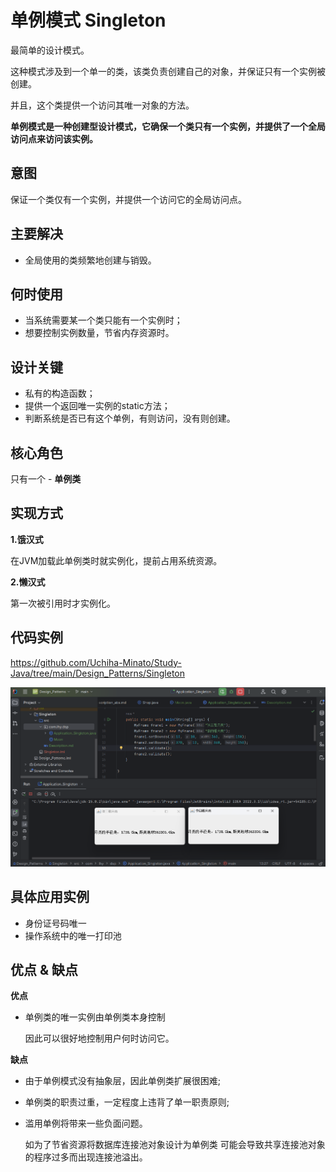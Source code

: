 # 单例模式 Singleton

最简单的设计模式。

这种模式涉及到一个单一的类，该类负责创建自己的对象，并保证只有一个实例被创建。

并且，这个类提供一个访问其唯一对象的方法。

**单例模式是一种创建型设计模式，它确保一个类只有一个实例，并提供了一个全局访问点来访问该实例。**

## 意图

保证一个类仅有一个实例，并提供一个访问它的全局访问点。

## 主要解决

- 全局使用的类频繁地创建与销毁。

## 何时使用

- 当系统需要某一个类只能有一个实例时；
- 想要控制实例数量，节省内存资源时。

## 设计关键

- 私有的构造函数；
- 提供一个返回唯一实例的static方法；
- 判断系统是否已有这个单例，有则访问，没有则创建。

## 核心角色

只有一个 - **单例类**

## 实现方式

**1.饿汉式**

在JVM加载此单例类时就实例化，提前占用系统资源。

**2.懒汉式**

第一次被引用时才实例化。

## 代码实例

https://github.com/Uchiha-Minato/Study-Java/tree/main/Design_Patterns/Singleton

![singleton](..//pictures/Singleton.png)

## 具体应用实例

- 身份证号码唯一
- 操作系统中的唯一打印池

## 优点 & 缺点

**优点**

- 单例类的唯一实例由单例类本身控制

    因此可以很好地控制用户何时访问它。

**缺点**

- 由于单例模式没有抽象层，因此单例类扩展很困难;
- 单例类的职责过重，一定程度上违背了单一职责原则;
- 滥用单例将带来一些负面问题。

    如为了节省资源将数据库连接池对象设计为单例类
    可能会导致共享连接池对象的程序过多而出现连接池溢出。

